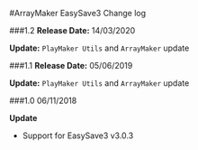 #ArrayMaker EasySave3 Change log

###1.2
**Release Date:** 14/03/2020  


**Update:** `PlayMaker Utils` and `ArrayMaker` update  

###1.1
**Release Date:** 05/06/2019  


**Update:** `PlayMaker Utils` and `ArrayMaker` update  

###1.0 06/11/2018

**Update**  
- Support for EasySave3 v3.0.3 
